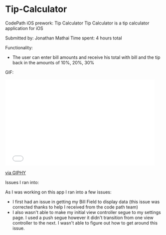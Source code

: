 # Tip-Calculator

CodePath iOS prework: Tip Calculator
Tip Calculator is a tip calculator application for iOS

Submitted by: Jonathan Mathai
Time spent: 4 hours total

Functionality:
- The user can enter bill amounts and receive his total with bill and the tip back in the amounts of 10%, 20%, 30%

GIF:
<iframe src="//giphy.com/embed/3o8dpboslHVwUBeeic.gif" width="480" height="277" frameBorder="0" class="giphy-embed" allowFullScreen></iframe><p><a href="http://giphy.com/gifs/3o8dpboslHVwUBeeic">via GIPHY</a></p>

Issues I ran into:

As I was working on this app I ran into a few issues:
- I first had an issue in getting my Bill Field to display data (this issue was corrected thanks to help I received from the code path team)
- I also wasn't able to make my initial view controller segue to my settings page. I used a push segue however it didn't transition from one view controller to the next. I wasn't able to figure out how to get around this issue. 
